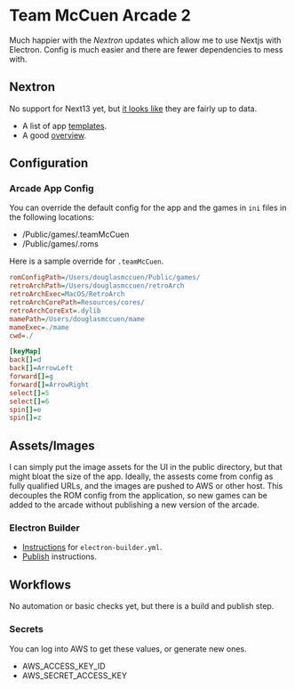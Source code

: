 # Team McCuen Arcade 2

Much happier with the _Nextron_ updates which allow me to use Nextjs with Electron.  Config is much easier and there are fewer dependencies to mess with.

## Nextron
No support for Next13 yet, but [it looks like](https://github.com/saltyshiomix/nextron) they are fairly up to data.

- A list of app [templates](https://github.com/saltyshiomix/nextron/tree/main/examples).
- A good [overview](https://blog.logrocket.com/building-app-next-js-electron/#building-a-demo-app).

## Configuration

### Arcade App Config

You can override the default config for the app and the games in `ini` files in the following locations:
* <home-dir>/Public/games/.teamMcCuen
* <home-dir>/Public/games/.roms

Here is a sample override for `.teamMcCuen`.
```ini
romConfigPath=/Users/douglasmccuen/Public/games/
retroArchPath=/Users/douglasmccuen/retroArch
retroArchExec=MacOS/RetroArch
retroArchCorePath=Resources/cores/
retroArchCoreExt=.dylib
mamePath=/Users/douglasmccuen/mame
mameExec=./mame
cwd=./

[keyMap]
back[]=d
back[]=ArrowLeft
forward[]=g
forward[]=ArrowRight
select[]=5
select[]=6
spin[]=e
spin[]=z
```

## Assets/Images

I can simply put the image assets for the UI in the public directory, but that might bloat the size of the app.  Ideally, the assests come from config as fully qualified URLs, and the images are pushed to AWS or other host.  This decouples the ROM config from the application, so new games can be added to the arcade without publishing a new version of the arcade.


### Electron Builder

- [Instructions](https://www.electron.build/configuration/configuration.html) for `electron-builder.yml`.
- [Publish](https://www.electron.build/configuration/publish) instructions.

## Workflows

No automation or basic checks yet, but there is a build and publish step.

### Secrets

You can log into AWS to get these values, or generate new ones.

- AWS_ACCESS_KEY_ID
- AWS_SECRET_ACCESS_KEY
